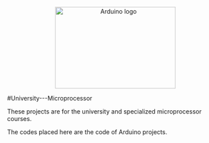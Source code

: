 <p align="center">
    <a href="https://www.arduino.cc/">
        <img src="https://image.makewebeasy.net/makeweb/m_1920x0/Yrhd97Z9N/DATA/Arduino_logo1.png" alt="Arduino logo" width="281" height="191">
    </a>
</p>
#University---Microprocessor


These projects are for the university and specialized microprocessor courses.

The codes placed here are the code of Arduino projects.

